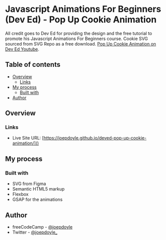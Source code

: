 # Javascript Animations For Beginners (Dev Ed) - Pop Up Cookie Animation

All credit goes to Dev Ed for providing the design and the free tutorial to promote his Javascript Animations For Beginners course. Cookie SVG sourced from SVG Repo as a free download. [Pop Up Cookie Animation on Dev Ed Youtube](https://www.youtube.com/watch?v=r1iul4uRFuE&t=102s).

## Table of contents

- [Overview](#overview)
  - [Links](#links)
- [My process](#my-process)
  - [Built with](#built-with)
- [Author](#author)

## Overview

### Links

- Live Site URL: [https://joepdoyle.github.io/deved-pop-up-cookie-animation/]()

## My process

### Built with

- SVG from Figma
- Semantic HTML5 markup
- Flexbox
- GSAP for the animations

## Author

- freeCodeCamp - [@joepdoyle](https://www.freecodecamp.org/fccd48901c7-3e06-4291-a472-ba0e5e7a6bd2)
- Twitter - [@joepdoyle\_](https://www.twitter.com/joepdoyle_)

